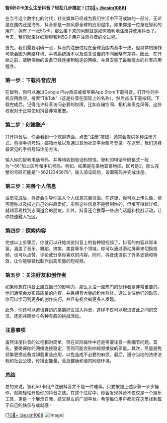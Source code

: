 **智利5G卡怎么注册抖音？轻松几步搞定！[[TG💪+ @esim1088](https://t.me/s/esim1088)]**

在当今这个数字化的时代，社交媒体已经成为我们生活中不可或缺的一部分。无论是在国内还是海外，抖音都是一款风靡全球的应用程序。如果你是一位身在智利的用户，拥有了一张5G卡，那么接下来的问题就是如何顺利地注册并使用抖音了。今天，我们就来详细聊聊智利5G卡用户注册抖音的全过程。

首先，我们需要明确一点，抖音的注册过程在全球范围内基本一致，但具体的操作可能会因为网络环境、手机系统版本以及语言设置的不同而略有差异。因此，在开始之前，请确保你的设备已经连接到稳定的网络，并且安装了最新版本的抖音应用程序。

### 第一步：下载抖音应用

在智利，你可以通过Google Play商店或者苹果App Store下载抖音。打开你的手机应用商店，搜索“TikTok”（这是抖音在国际上的名称），然后点击下载按钮。下载完成后，记得允许抖音访问必要的权限，比如存储空间、相机和麦克风等。这些权限对于正常使用抖音非常重要。

### 第二步：创建账户

打开抖音后，你会看到一个欢迎界面。点击“注册”按钮，通常会提供多种注册方式，包括手机号码、邮箱地址以及通过其他社交平台账号登录。在这里，我们选择最常见的手机号码注册方法。

输入你的智利电话号码，并等待收到验证码短信。智利的电话号码格式一般为“+56”加上区号和手机号码。例如，如果是在圣地亚哥地区，区号是2，那么完整的号码可能是“+56212345678”。输入验证码后，设置密码并完成注册。

### 第三步：完善个人信息

注册完成后，抖音会引导你进入个人信息完善页面。在这里，你可以上传头像、填写昵称以及描述自己的兴趣爱好。虽然这些信息不是强制性的，但填写得越详细，就越容易找到志同道合的朋友。此外，抖音还会推荐一些热门话题和挑战活动，让你快速融入社区。

### 第四步：探索内容

完成以上步骤后，你就可以开始浏览抖音上的各种短视频了。抖音的内容非常丰富，涵盖了音乐、舞蹈、搞笑、美食等多个领域。你可以通过滑动屏幕来切换视频，也可以点赞、评论或分享你喜欢的内容。同时，抖音还提供了许多滤镜和特效，让你能够轻松制作出高质量的短视频。

### 第五步：关注好友和创作者

如果你想在抖音上建立自己的影响力，那么关注一些热门的创作者是非常重要的。他们通常会发布高质量的内容，并且拥有大量的粉丝群体。通过关注他们的动态，你可以学习到更多的创作技巧，并且有机会被更多人发现。

此外，你还可以邀请身边的亲朋好友加入抖音，这样不仅可以增进彼此之间的交流，还能共同参与各种有趣的挑战活动。

### 注意事项

虽然注册抖音的过程相对简单，但在实际操作中还是需要注意一些细节问题。首先，要确保你的网络连接稳定，否则可能会影响视频播放的质量。其次，尽量避免频繁更换设备或卸载重装应用，以免造成不必要的麻烦。最后，遵守当地的法律法规和社会公德，传播正能量，营造健康和谐的网络环境。

### 总结

总的来说，智利5G卡用户注册抖音并不是一件难事。只要按照上述步骤一步步操作，就能轻松开启你的抖音之旅。在这个过程中，你会发现抖音不仅仅是一个娱乐工具，更是一个展示自我、结交朋友的广阔平台。希望每位用户都能在这里找到属于自己的快乐与成就感！

[[TG💪+ @esim1088](https://t.me/s/esim1088) ![Image](https://i.postimg.cc/4NQfJmqS/Snipaste-2025-05-13-00-14-12.png)]